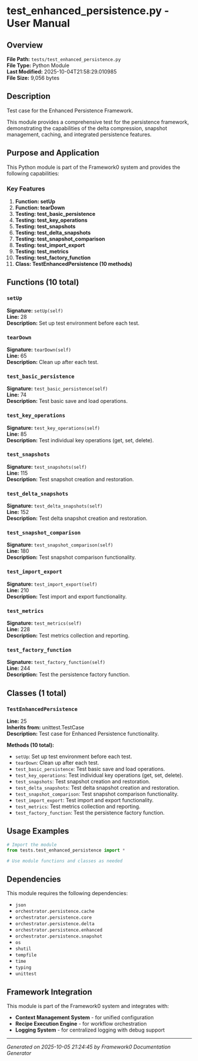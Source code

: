 # test_enhanced_persistence.py - User Manual

## Overview
**File Path:** `tests/test_enhanced_persistence.py`  
**File Type:** Python Module  
**Last Modified:** 2025-10-04T21:58:29.010985  
**File Size:** 9,056 bytes  

## Description
Test case for the Enhanced Persistence Framework.

This module provides a comprehensive test for the persistence framework,
demonstrating the capabilities of the delta compression, snapshot management,
caching, and integrated persistence features.

## Purpose and Application
This Python module is part of the Framework0 system and provides the following capabilities:

### Key Features
1. **Function: setUp**
2. **Function: tearDown**
3. **Testing: test_basic_persistence**
4. **Testing: test_key_operations**
5. **Testing: test_snapshots**
6. **Testing: test_delta_snapshots**
7. **Testing: test_snapshot_comparison**
8. **Testing: test_import_export**
9. **Testing: test_metrics**
10. **Testing: test_factory_function**
11. **Class: TestEnhancedPersistence (10 methods)**

## Functions (10 total)

### `setUp`

**Signature:** `setUp(self)`  
**Line:** 28  
**Description:** Set up test environment before each test.

### `tearDown`

**Signature:** `tearDown(self)`  
**Line:** 65  
**Description:** Clean up after each test.

### `test_basic_persistence`

**Signature:** `test_basic_persistence(self)`  
**Line:** 74  
**Description:** Test basic save and load operations.

### `test_key_operations`

**Signature:** `test_key_operations(self)`  
**Line:** 85  
**Description:** Test individual key operations (get, set, delete).

### `test_snapshots`

**Signature:** `test_snapshots(self)`  
**Line:** 115  
**Description:** Test snapshot creation and restoration.

### `test_delta_snapshots`

**Signature:** `test_delta_snapshots(self)`  
**Line:** 152  
**Description:** Test delta snapshot creation and restoration.

### `test_snapshot_comparison`

**Signature:** `test_snapshot_comparison(self)`  
**Line:** 180  
**Description:** Test snapshot comparison functionality.

### `test_import_export`

**Signature:** `test_import_export(self)`  
**Line:** 210  
**Description:** Test import and export functionality.

### `test_metrics`

**Signature:** `test_metrics(self)`  
**Line:** 228  
**Description:** Test metrics collection and reporting.

### `test_factory_function`

**Signature:** `test_factory_function(self)`  
**Line:** 244  
**Description:** Test the persistence factory function.


## Classes (1 total)

### `TestEnhancedPersistence`

**Line:** 25  
**Inherits from:** unittest.TestCase  
**Description:** Test case for Enhanced Persistence functionality.

**Methods (10 total):**
- `setUp`: Set up test environment before each test.
- `tearDown`: Clean up after each test.
- `test_basic_persistence`: Test basic save and load operations.
- `test_key_operations`: Test individual key operations (get, set, delete).
- `test_snapshots`: Test snapshot creation and restoration.
- `test_delta_snapshots`: Test delta snapshot creation and restoration.
- `test_snapshot_comparison`: Test snapshot comparison functionality.
- `test_import_export`: Test import and export functionality.
- `test_metrics`: Test metrics collection and reporting.
- `test_factory_function`: Test the persistence factory function.


## Usage Examples

```python
# Import the module
from tests.test_enhanced_persistence import *

# Use module functions and classes as needed
```


## Dependencies

This module requires the following dependencies:

- `json`
- `orchestrator.persistence.cache`
- `orchestrator.persistence.core`
- `orchestrator.persistence.delta`
- `orchestrator.persistence.enhanced`
- `orchestrator.persistence.snapshot`
- `os`
- `shutil`
- `tempfile`
- `time`
- `typing`
- `unittest`


## Framework Integration

This module is part of the Framework0 system and integrates with:

- **Context Management System** - for unified configuration
- **Recipe Execution Engine** - for workflow orchestration
- **Logging System** - for centralized logging with debug support


---
*Generated on 2025-10-05 21:24:45 by Framework0 Documentation Generator*
